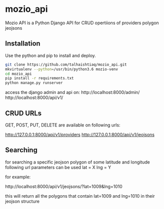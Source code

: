 # mozio_api 
Mozio API is a Python Django  API for CRUD opertiions of providers polygon jeojsons

## Installation

Use the python and pip to install and deploy.

```bash
git clone https://github.com/talhaishtiaq/mozio_api.git
mkvirtualenv --python=/usr/bin/python3.6 mozio-venv
cd mozio_api
pip install -r requirements.txt
python manage.py runserver
```
access the django admin and api on:
http://localhost:8000/admin/
http://localhost:8000/api/v1/

## CRUD URLs

GET, POST, PUT, DELETE are available on following urls:

http://127.0.0.1:8000/api/v1/providers
http://127.0.0.1:8000/api/v1/jeojsons

## Searching
for searching a specific jeojson polygon of some latitude and longitude following url parameters can be used
lat = X
lng = Y

for example:

http://localhost:8000/api/v1/jeojsons/?lat=1009&lng=1010

this will return all the polygons that contain lat=1009 and lng=1010 in their jeojson structure


